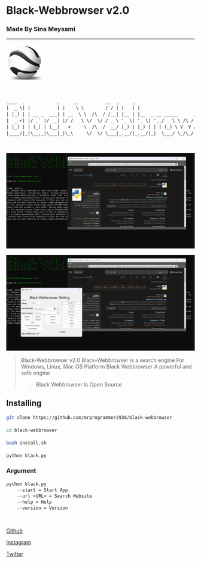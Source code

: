 # Black-Webbrowser v2.0
### Made By Sina Meysami

<hr>

<p align="center">

[![Black-Webbrowser Logo](./Icon/black-webbrowser-icon.png "Black Webbrowser")](https://github.com/mrprogrammer2938/black-webbrowser)

</p><br>

``` txt
____  _            _     __          __  _     _                                     
|  _ \| |          | |    \ \        / / | |   | |                                     
| |_) | | __ _  ___| | __  \ \  /\  / /__| |__ | |__  _ __ _____      _____  ___ _ __ 
|  _ <| |/ _` |/ __| |/ /   \ \/  \/ / _ \ '_ \| '_ \| '__/ _ \ \ /\ / / __|/ _ \ '__|
| |_) | | (_| | (__|   <     \  /\  /  __/ |_) | |_) | | | (_) \ V  V /\__ \  __/ |   
|____/|_|\__,_|\___|_|\_\     \/  \/ \___|_.__/|_.__/|_|  \___/ \_/\_/ |___/\___|_|                                           
```
<br>

[![Black-Webbrowser Screen](./Scr/black-webbrowser-scr2.jpg "Black Webbrowser Screen")](https://github.com/mrprogrammer2938/black-webbrowser)

[![Black-Webbrowser Screen 2](./Scr/black-webbrowser-scr.jpg "Black Webbrowser Screen")](https://github.com/mrprogrammer2938/black-webbrowser)
<br>

> Black-Webbrowser v2.0
> Black-Webbrowser is a search engine
> For Windows, Linux, Mac OS Platform
> Black Webbrowser A powerful and safe engine
>> Black Webbrowser Is Open Source



## Installing
``` bash
git clone https://github.com/mrprogrammer2938/black-webbrowser

cd black-webbrowser

bash install.sh

python black.py
```

### Argument
```
python black.py 
    --start = Start App
    --url <URL> = Search Website
    --help = Help
    --version = Version
```
<br>

[Github](https://github.com/mrprorammer2938 "Github")

[Instagram](https://instagram.com/sina.coder "Instagram")

[Twitter](https://twitter.com/Sinameysami "Twitter")
<br>


<br>

